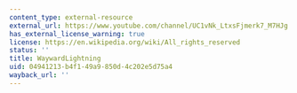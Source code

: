 ```yaml
---
content_type: external-resource
external_url: https://www.youtube.com/channel/UC1vNk_LtxsFjmerk7_M7HJg
has_external_license_warning: true
license: https://en.wikipedia.org/wiki/All_rights_reserved
status: ''
title: WaywardLightning
uid: 04941213-b4f1-49a9-850d-4c202e5d75a4
wayback_url: ''
---
```


